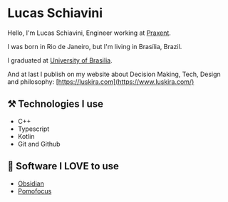 # Lucas Schiavini

Hello, I'm Lucas Schiavini, Engineer working at [Praxent](https://praxent.com).

I was born in Rio de Janeiro, but I'm living in Brasília, Brazil. 

I graduated at [University of Brasilia](https://www.unb.br/).

And at last I publish on my website about Decision Making, Tech, Design and philosophy: [https://luskira.com](https://www.luskira.com/)

## ⚒️ Technologies I use
- C++
- Typescript
- Kotlin
- Git and Github

## 🥰 Software I LOVE to use
- [Obsidian](https://obsidian.md)
- [Pomofocus](https://pomofocus.io)